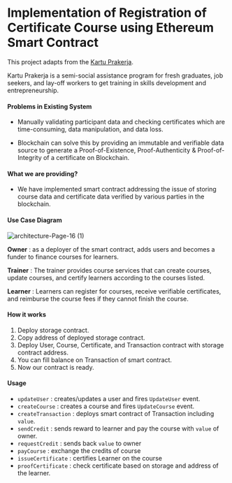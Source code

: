 # Implementation of Registration of Certificate Course using Ethereum Smart Contract

This project adapts from the [Kartu Prakerja](https://www.prakerja.go.id).

Kartu Prakerja is a semi-social assistance program for fresh graduates, job seekers, and lay-off workers to get training in skills development and entrepreneurship.

#### Problems in Existing System

- Manually validating participant data and checking certificates which are time-consuming, data manipulation, and data loss.

- Blockchain can solve this by providing an immutable and verifiable data source to generate a Proof-of-Existence, Proof-Authenticity & Proof-of-Integrity of a certificate on Blockchain.

#### What we are providing?

- We have implemented smart contract addressing the issue of storing course data and certificate data verified by various parties in the blockchain.

#### Use Case Diagram
![architecture-Page-16 (1)](https://user-images.githubusercontent.com/61679822/203302990-6957dcc4-5d21-45c7-9476-d03776c536b7.jpg)


**Owner** : as a deployer of the smart contract, adds users and becomes a funder to finance courses for learners.

**Trainer** : The trainer provides course services that can create courses, update courses, and certify learners according to the courses listed.

**Learner** : Learners can register for courses, receive verifiable certificates, and reimburse the course fees if they cannot finish the course.

#### How it works

1. Deploy storage contract.
2. Copy address of deployed storage contract.
3. Deploy User, Course, Certificate, and Transaction contract with storage contract address.
4. You can fill balance on Transaction of smart contract.
5. Now our contract is ready.

#### Usage

- `updateUser` : creates/updates a user and fires `UpdateUser` event.
- `createCourse` : creates a course and fires `UpdateCourse` event.
- `createTransaction` : deploys smart contract of Transaction including `value`.
- `sendCredit` : sends reward to learner and pay the course with `value` of owner.
- `requestCredit` : sends back `value` to owner
- `payCourse` : exchange the credits of course
- `issueCertificate` : certifies Learner on the course
- `proofCertificate` : check certificate based on storage and address of the learner.
